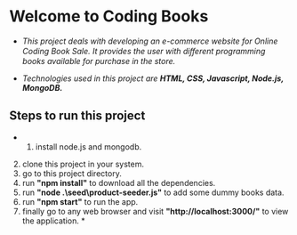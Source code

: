 # Welcome to Coding Books

 - *This project deals with developing an e-commerce website for Online Coding Book Sale. It provides the user with diﬀerent programming books available for purchase in the store.*
 
 - *Technologies used in this project are **HTML, CSS, Javascript,  Node.js, MongoDB.***


## Steps to run this project

 * 1. install node.js and mongodb.
 2. clone this project in your system.
 3. go to this project directory.
 4. run **"npm install"** to download all the dependencies.
 5. run **"node .\seed\product-seeder.js"** to add some dummy books data.
 6. run **"npm start"** to run the app.
 7. finally go to any web browser and visit **"http://localhost:3000/"** to view
    the application. *
